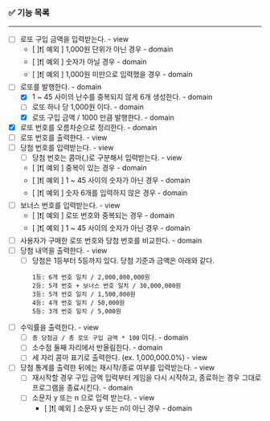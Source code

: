 ### ✅ 기능 목록

---

- [ ] 로또 구입 금액을 입력받는다. - view
  - [ ]❗[ 예외 ] 1,000원 단위가 아닌 경우 - domain
  - [ ]❗[ 예외 ] 숫자가 아닐 경우 - domain
  - [ ]❗[ 예외 ] 1,000원 미만으로 입력했을 경우 - domain
- [ ] 로또를 발행한다. - domain
  - [x] 1 ~ 45 사이의 난수를 중복되지 않게 6개 생성한다. - domain
  - [ ] 로또 하나 당 1,000원 이다. - domain
  - [x] 로또 구입 금액 / 1000 만큼 발행한다. - domain
- [x] 로또 번호를 오름차순으로 정리한다. - domain
- [ ] 로또 번호를 출력한다. - view
- [ ] 당첨 번호를 입력받는다. - view
  - [ ] 당첨 번호는 콤마(,)로 구분해서 입력받는다. - view
  - [ ]❗[ 예외 ] 중복이 있는 경우 - domain
  - [ ]❗[ 예외 ] 1 ~ 45 사이의 숫자가 아닌 경우 - domain
  - [ ]❗[ 예외 ] 숫자 6개를 입력하지 않은 경우 - domain
- [ ] 보너스 번호를 입력받는다. - view
  - [ ]❗[ 예외 ] 로또 번호와 중복되는 경우 - domain
  - [ ]❗[ 예외 ] 1 ~ 45 사이의 숫자가 아닌 경우 - domain
- [ ] 사용자가 구매한 로또 번호와 당첨 번호를 비교한다. - domain
- [ ] 당첨 내역을 출력한다. - view
  - [ ] 당첨은 1등부터 5등까지 있다. 당첨 기준과 금액은 아래와 같다.
    ```
    1등: 6개 번호 일치 / 2,000,000,000원
    2등: 5개 번호 + 보너스 번호 일치 / 30,000,000원
    3등: 5개 번호 일치 / 1,500,000원
    4등: 4개 번호 일치 / 50,000원
    5등: 3개 번호 일치 / 5,000원
    ```
- [ ] 수익률을 출력한다. - view
  - [ ] `총 당첨금 / 총 로또 구입 금액 * 100` 이다. - domain
  - [ ] 소수점 둘째 자리에서 반올림한다. - domain
  - [ ] 세 자리 콤마 표기로 출력한다. (ex. 1,000,000.0%) - view
- [ ] 당첨 통계를 출력한 뒤에는 재시작/종료 여부를 입력받는다. - view
  - [ ] 재시작할 경우 구입 금액 입력부터 게임을 다시 시작하고, 종료하는 경우 그대로 프로그램을 종료시킨다. - domain
  - [ ] 소문자 y 또는 n 으로 입력 받는다. - view
    - [ ]❗[ 예외 ] 소문자 y 또는 n이 아닌 경우 - domain
